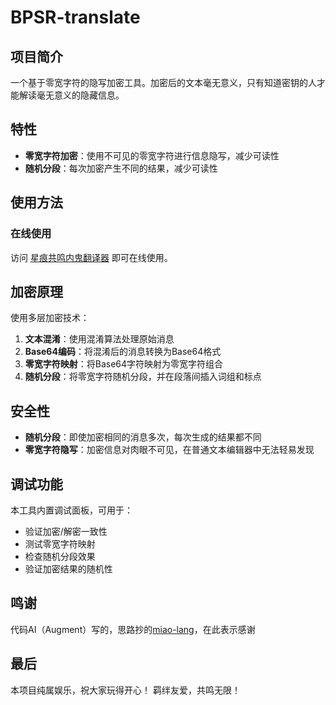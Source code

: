 # BPSR-translate

## 项目简介

一个基于零宽字符的隐写加密工具。加密后的文本毫无意义，只有知道密钥的人才能解读毫无意义的隐藏信息。

## 特性

- **零宽字符加密**：使用不可见的零宽字符进行信息隐写，减少可读性
- **随机分段**：每次加密产生不同的结果，减少可读性

## 使用方法

### 在线使用

访问 [星痕共鸣内鬼翻译器](https://phiyuki.github.io/BPSR-translate/) 即可在线使用。

## 加密原理

使用多层加密技术：

1. **文本混淆**：使用混淆算法处理原始消息
2. **Base64编码**：将混淆后的消息转换为Base64格式
3. **零宽字符映射**：将Base64字符映射为零宽字符组合
4. **随机分段**：将零宽字符随机分段，并在段落间插入词组和标点

## 安全性

- **随机分段**：即使加密相同的消息多次，每次生成的结果都不同
- **零宽字符隐写**：加密信息对肉眼不可见，在普通文本编辑器中无法轻易发现

## 调试功能

本工具内置调试面板，可用于：
- 验证加密/解密一致性
- 测试零宽字符映射
- 检查随机分段效果
- 验证加密结果的随机性

## 鸣谢

代码AI（Augment）写的，思路抄的[miao-lang](https://github.com/miao-lang/miao-lang)，在此表示感谢

## 最后
本项目纯属娱乐，祝大家玩得开心！ 羁绊友爱，共鸣无限！

